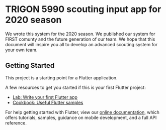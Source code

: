 # TRIGON 5990 scouting input app for 2020 season

We wrote this system for the 2020 season.
We published our system for FIRST comunty and the future generation of our team. We hope that this document will inspire you all to develop an advanced scouting system for your own team.

## Getting Started

This project is a starting point for a Flutter application.

A few resources to get you started if this is your first Flutter project:

- [Lab: Write your first Flutter app](https://flutter.dev/docs/get-started/codelab)
- [Cookbook: Useful Flutter samples](https://flutter.dev/docs/cookbook)

For help getting started with Flutter, view our
[online documentation](https://flutter.dev/docs), which offers tutorials,
samples, guidance on mobile development, and a full API reference.
